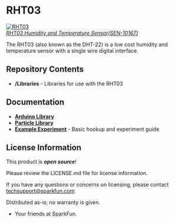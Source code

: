 RHT03
=====

[![RHT03](https://dlnmh9ip6v2uc.cloudfront.net/images/products/1/0/1/6/7/10167-01_i_ma.jpg)  
*RHT03 Humidity and Temperature Sensor(SEN-10167)*](https://www.sparkfun.com/products/10167)

The RHT03 (also known as the DHT-22) is a low cost humidity and temperature sensor with a single wire digital interface. 

Repository Contents
-------------------
* **/Libraries** - Libraries for use with the RHT03

Documentation
--------------
* **[Arduino Library](https://github.com/sparkfun/SparkFun_RHT03_Arduino_Library)** 
* **[Particle Library](https://github.com/sparkfun/SparkFun_RHT03_Particle_Library)** 
* **[Example Experiment](https://learn.sparkfun.com/tutorials/internet-of-things-experiment-guide/experiment-1-temperature-and-humidity-logging)** - Basic hookup and experiment guide


License Information
-------------------

This product is _**open source**_! 

Please review the LICENSE.md file for license information. 

If you have any questions or concerns on licensing, please contact techsupport@sparkfun.com.

Distributed as-is; no warranty is given.

- Your friends at SparkFun.
